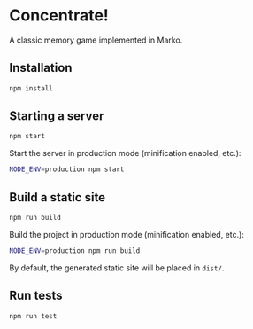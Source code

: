# Concentrate!

A classic memory game implemented in Marko.

## Installation

```bash
npm install
```

## Starting a server

```bash
npm start
```

Start the server in production mode (minification enabled, etc.):

```bash
NODE_ENV=production npm start
```

## Build a static site

```bash
npm run build
```

Build the project in production mode (minification enabled, etc.):

```bash
NODE_ENV=production npm run build
```

By default, the generated static site will be placed in `dist/`.

## Run tests

```bash
npm run test
```
